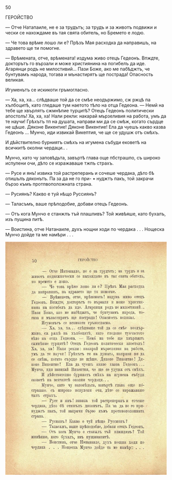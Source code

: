﻿50

ГЕРОЙСТВО

— Отче Натапаиле, не е за трудътъ; за трудъ и за животъ подвижи и чески се нахождаме въ тая свята обитель, но Бремето е лодю.

— Че това врѣме лошо ли е? Прѣзъ Мая расходка да направишъ, на здравето ще ти помогне.

— Врѣмената, отче, врѣмената! издума живо отецъ Гедеонъ. Впждте, докторътъ го вързали и може християнина на погибелъ да иде. Агарянци родъ не милостивий... Пази Боже, ако ме пабѣджтъ, че бунтувамъ народа, тогава и мънастирятъ ще пострада! Опасность великая.

Игуменътъ се искикоти гръмогласно.

— Ха, ха, ха... слѣдваше той да се смѣе неодържимо, сж ржцѣ па хълбоцитѣ, като гледаше тум наетото тѣло на отца Гедеона. — Немй на тебе ще хвърлятъ сжмнѣпие турцитѣ? Отецъ Гедеонъ политически апостолъ! Ха, ха, ха! Нали рекли: накарай мързеливия на работа, умъ да те научи! Грѣхътъ тп на душата, направи ми да се смѣж, когато сърдце не щѣше. Дяконе Викентие! Дяконе Викентие! Ела да чуешъ какво казва Гедеонъ ... Мунчо, иди извикай Викептия, че ще се удушж отъ смѣхъ.

И дѣйствително бурниятъ смѣхъ на игумена събуди ековетѣ на всичкитѣ околни чердаци.. .

Мунчо, като чу заповѣдьта, завъртѣ глава още пбстрашпо, съ широко испулени очи, дѣто се изражаваше тжпъ страхъ.

— Русе и янъ! извика той растреперанъ и сочеше чердака, дѣто бѣ отишълъ дяконътъ. Па за да не го при- • нуджтъ пакъ, той закрачи бързо къмъ протпвоположната страна.

— Русиянъ? Какво е туй нѣщо Руссиянъ?

— Таласъмъ, ваше прѣподобие, добави отецъ Гедеонъ.

— Отъ кога Мунчо е станжлъ тъй плашливъ? Той живѣяше, като бухалъ, изъ пущина питѣ.

— Воистина, отче Натанаиле, духъ нощни ходи по чердака . . . Нощеска Мунчо дойде та ме намѣри . . .

![original](../images/061.jpg)

